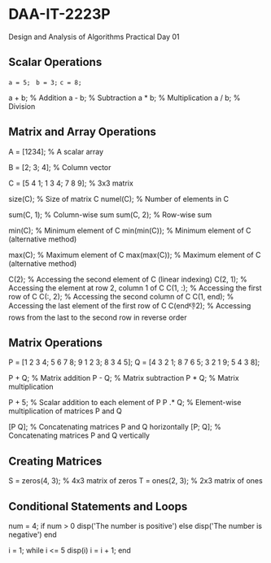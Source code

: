# DAA-IT-2223P
Design and Analysis of Algorithms Practical
Day 01

Scalar Operations
-----------------
`a = 5; `
`b = 3;` 
`c = 8; `

a + b;  % Addition
a - b;  % Subtraction
a * b;  % Multiplication
a / b;  % Division

Matrix and Array Operations
---------------------------
A = [1234];  % A scalar array

B = [2; 3; 4];  % Column vector

C = [5 4 1; 1 3 4; 7 8 9];  % 3x3 matrix

size(C);   % Size of matrix C
numel(C);  % Number of elements in C

sum(C, 1);  % Column-wise sum
sum(C, 2);  % Row-wise sum

min(C);    % Minimum element of C
min(min(C));  % Minimum element of C (alternative method)

max(C);    % Maximum element of C
max(max(C));  % Maximum element of C (alternative method)

C(2);      % Accessing the second element of C (linear indexing)
C(2, 1);   % Accessing the element at row 2, column 1 of C
C(1, :);   % Accessing the first row of C
C(:, 2);   % Accessing the second column of C
C(1, end); % Accessing the last element of the first row of C
C(end:-1:2);  % Accessing rows from the last to the second row in reverse order


Matrix Operations
-----------------
P = [1 2 3 4; 5 6 7 8; 9 1 2 3; 8 3 4 5];
Q = [4 3 2 1; 8 7 6 5; 3 2 1 9; 5 4 3 8];

P + Q;  % Matrix addition
P - Q;  % Matrix subtraction
P * Q;  % Matrix multiplication

P + 5;  % Scalar addition to each element of P
P .* Q; % Element-wise multiplication of matrices P and Q

[P Q];  % Concatenating matrices P and Q horizontally
[P; Q]; % Concatenating matrices P and Q vertically


Creating Matrices
-----------------
S = zeros(4, 3);  % 4x3 matrix of zeros
T = ones(2, 3);   % 2x3 matrix of ones


Conditional Statements and Loops
--------------------------------
num = 4;
if num > 0
    disp('The number is positive')
else
    disp('The number is negative')
end

i = 1;
while i <= 5
    disp(i)
    i = i + 1;
end



